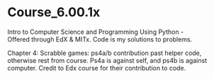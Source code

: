 # Course_6.00.1x
Intro to Computer Science and Programming Using Python -  
Offered through EdX & MITx. Code is my solutions to problems.

Chapter 4: Scrabble games: ps4a/b contribution past helper code, otherwise rest from course. Ps4a is against self, and ps4b is against computer. Credit to Edx course for their contribution to code.
